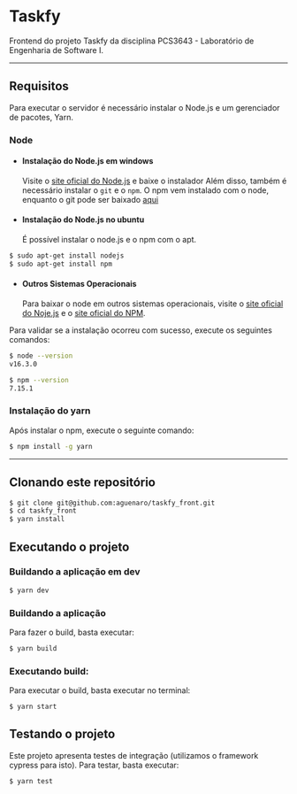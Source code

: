 # Taskfy

Frontend do projeto Taskfy da disciplina PCS3643 - Laboratório de Engenharia de Software I.

---

## Requisitos

Para executar o servidor é necessário instalar o Node.js e um gerenciador de pacotes, Yarn.

### Node

- #### Instalação do Node.js em windows

  Visite o [site oficial do Node.js](https://nodejs.org/) e baixe o instalador
  Além disso, também é necessário instalar o `git` e o `npm`.
  O npm vem instalado com o node, enquanto o git pode ser baixado [aqui](https://git-scm.com/)

- #### Instalação do Node.js no ubuntu
  É possível instalar o node.js e o npm com o apt.

```zsh
$ sudo apt-get install nodejs
$ sudo apt-get install npm
```

- #### Outros Sistemas Operacionais
  Para baixar o node em outros sistemas operacionais, visite o [site oficial do Noje.js](https://nodejs.org/) e o [site oficial do NPM](https://npmjs.org/).

Para validar se a instalação ocorreu com sucesso, execute os seguintes comandos:

```zsh
$ node --version
v16.3.0

$ npm --version
7.15.1
```

### Instalação do yarn

Após instalar o npm, execute o seguinte comando:

```zsh
$ npm install -g yarn
```

---

## Clonando este repositório

```zsh
$ git clone git@github.com:aguenaro/taskfy_front.git
$ cd taskfy_front
$ yarn install
```

## Executando o projeto

### Buildando a aplicação em dev

```zsh
$ yarn dev
```

### Buildando a aplicação

Para fazer o build, basta executar:

```zsh
$ yarn build
```

### Executando build:

Para executar o build, basta executar no terminal:

```zsh
$ yarn start
```

## Testando o projeto

Este projeto apresenta testes de integração (utilizamos o framework cypress para isto). Para testar, basta executar:

```zsh
$ yarn test
```
